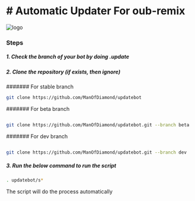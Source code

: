 # # Automatic Updater For oub-remix 


![logo](https://telegra.ph/file/67e5ed14bed07a529e7aa.jpg)



### Steps

##### 1. Check the branch of your bot by doing .update

##### 2. Clone the repository (if exists, then ignore)

####### For stable branch

```bash
git clone https://github.com/ManOfDiamond/updatebot
```

####### For beta branch
```bash

git clone https://github.com/ManOfDiamond/updatebot.git --branch beta

```

####### For dev branch

```bash

git clone https://github.com/ManOfDiamond/updatebot.git --branch dev

```

##### 3. Run the below command to run the script

```bash
. updatebot/s*
```

The script will do the process automatically
